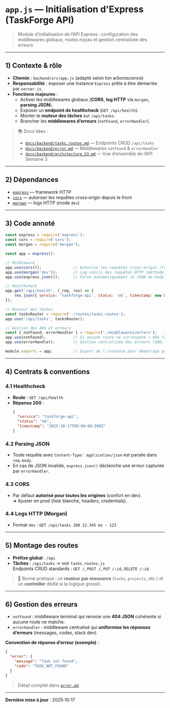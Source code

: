 # `app.js` — Initialisation d'Express (TaskForge API)

> Module d’initialisation de l’API Express : configuration des middlewares globaux, routes noyau et gestion centralisée des erreurs.

---

## 1) Contexte & rôle

- **Chemin** : `backend/src/app.js` (adapté selon ton arborescence)
- **Responsabilité** : exposer une instance `Express` prête à être démarrée par `server.js`.
- **Fonctions majeures** :
  - Activer les middlewares globaux (**CORS**, **log HTTP** via `morgan`, **parsing JSON**).
  - Exposer un **endpoint de healthcheck** (`GET /api/health`).
  - Monter le **routeur des tâches** sur `/api/tasks`.
  - Brancher les **middlewares d’erreurs** (`notFound`, `errorHandler`).

> 📚 Docs liées :  
> - [`docs/backend/tasks.routes.md`](./tasks.routes.md) — Endpoints CRUD `/api/tasks`  
> - [`docs/backend/error.md`](./error.md) — Middlewares `notFound` & `errorHandler`  
> - [`docs/backend/architecture_S3.md`](./architecture_S3.md) — Vue d’ensemble de l’API Semaine 3

---

## 2) Dépendances

- [`express`](https://www.npmjs.com/package/express) — framework HTTP
- [`cors`](https://www.npmjs.com/package/cors) — autoriser les requêtes cross‑origin depuis le front
- [`morgan`](https://www.npmjs.com/package/morgan) — logs HTTP (mode `dev`)

---

## 3) Code annoté

```js
const express = require('express');
const cors = require('cors');
const morgan = require('morgan');

const app = express();

// Middleware
app.use(cors());              // Autorise les requêtes cross-origin (front local, etc.)
app.use(morgan('dev'));       // Log concis des requêtes HTTP (méthode, URL, statut, temps)
app.use(express.json());      // Parse automatiquement le JSON du body → req.body

// Healthcheck
app.get('/api/health', (_req, res) => {
    res.json({ service: 'taskforge-api', status: 'ok', timestamp: new Date().toISOString() });
});

// Routeur des tâches
const tasksRouter = require('./routes/tasks.routes');
app.use('/api/tasks', tasksRouter);

// Gestion des 404 et erreurs
const { notFound, errorHandler } = require('./middlewares/errors');
app.use(notFound);            // Si aucune route ne correspond → 404 formatée
app.use(errorHandler);        // Gestion centralisée des erreurs (500, validations, etc.)

module.exports = app;         // Export de l'instance pour démarrage par server.js
```

---

## 4) Contrats & conventions

### 4.1 Healthcheck
- **Route** : `GET /api/health`
- **Réponse 200** :
  ```json
  {
    "service": "taskforge-api",
    "status": "ok",
    "timestamp": "2025-10-17T09:00:00.000Z"
  }
  ```

### 4.2 Parsing JSON
- Toute requête avec `Content-Type: application/json` est parsée dans `req.body`.
- En cas de JSON invalide, `express.json()` déclenche une erreur capturée par `errorHandler`.

### 4.3 CORS
- Par défaut **autorisé pour toutes les origines** (confort en dev).  
  ➜ Ajuster en prod (liste blanche, headers, credentials).

### 4.4 Logs HTTP (Morgan)
- Format `dev` : `GET /api/tasks 200 12.345 ms - 123`

---

## 5) Montage des routes

- **Préfixe global** : `/api`
- **Tâches** : `/api/tasks` → voir `tasks.routes.js`  
  Endpoints CRUD standards : `GET /`, `POST /`, `PUT /:id`, `DELETE /:id`.

> 🧭 Bonne pratique : un **routeur par ressource** (`tasks`, `projects`, etc.) et un **controller** dédié si la logique grossit.

---

## 6) Gestion des erreurs

- `notFound` : middleware terminal qui renvoie une **404 JSON** cohérente si aucune route ne matche.  
- `errorHandler` : middleware centralisé qui **uniformise les réponses d’erreurs** (messages, codes, stack dev).

**Convention de réponse d’erreur (exemple)** :
```json
{
  "error": {
    "message": "Task not found",
    "code": "TASK_NOT_FOUND"
  }
}
```
> Détail complet dans [`error.md`](./error.md).

---

**Dernière mise à jour** : 2025‑10‑17

